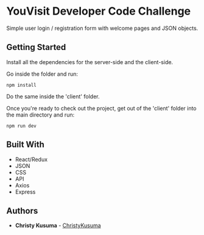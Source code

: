 # YouVisit Developer Code Challenge

Simple user login / registration form with welcome pages and JSON objects.

## Getting Started

Install all the dependencies for the server-side and the client-side.

Go inside the folder and run:

```
npm install
```

Do the same inside the 'client' folder.

Once you're ready to check out the project, get out of the 'client' folder into the main directory and run:

```
npm run dev
```

## Built With

* React/Redux
* JSON
* CSS 
* API
* Axios
* Express

## Authors

* **Christy Kusuma** - [ChristyKusuma](https://github.com/christykusuma)